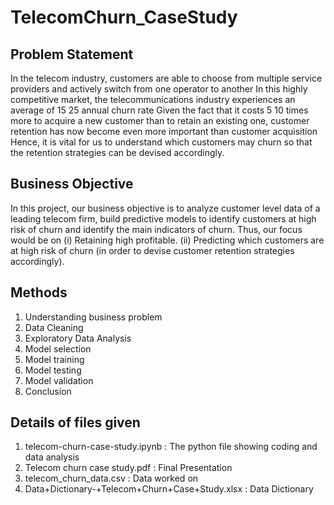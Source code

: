 # TelecomChurn_CaseStudy

## Problem Statement

In the telecom industry, customers are able to choose from multiple service providers and actively switch from one operator to another In this highly competitive market, the telecommunications industry experiences
an average of 15 25 annual churn rate Given the fact that it costs 5 10 times more to acquire a new customer than to retain an existing one, customer retention has now become even more important than
customer acquisition Hence, it is vital for us to understand which customers may churn so that the retention strategies can be devised accordingly.

## Business Objective

In this project, our business objective is to analyze customer level data of a leading telecom firm, build predictive models to identify customers at high risk of churn and identify the main indicators of
churn. Thus, our focus would be on 
(i) Retaining high profitable.
(ii) Predicting which customers are at high risk of churn (in order to devise customer retention strategies accordingly).

## Methods

1. Understanding business problem
2. Data Cleaning
3. Exploratory Data Analysis
4. Model selection
5. Model training
6. Model testing
7. Model validation
8. Conclusion

## Details of files given

1. telecom-churn-case-study.ipynb : The python file showing coding and data analysis
2. Telecom churn case study.pdf : Final Presentation
3. telecom_churn_data.csv : Data worked on
4. Data+Dictionary-+Telecom+Churn+Case+Study.xlsx : Data Dictionary
